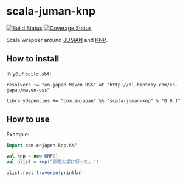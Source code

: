 # scala-juman-knp

[![Build Status](https://travis-ci.org/en-japan/scala-juman-knp.svg?branch=master)](https://travis-ci.org/en-japan/scala-juman-knp)
[![Coverage Status](https://coveralls.io/repos/github/en-japan/scala-juman-knp/badge.svg?branch=master)](https://coveralls.io/github/en-japan/scala-juman-knp?branch=master)

Scala wrapper around [JUMAN](http://nlp.ist.i.kyoto-u.ac.jp/index.php?cmd=read&page=JUMAN) and [KNP](http://nlp.ist.i.kyoto-u.ac.jp/EN/?KNP).

## How to install

In your `build.sbt`:
```
resolvers += "en-japan Maven OSS" at "http://dl.bintray.com/en-japan/maven-oss"

libraryDepencies += "com.enjapan" %% "scala-juman-knp" % "0.0.1"
```

## How to use

Example:
```scala
import com.enjapan.knp.KNP

val knp = new KNP()
val blist = knp("京都大学に行った。")

blist.root.traverse(println)
```
